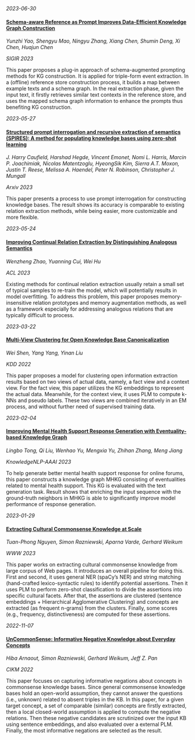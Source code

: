 




*2023-06-30*

#### [Schema-aware Reference as Prompt Improves Data-Efficient Knowledge Graph Construction](https://arxiv.org/abs/2210.10709)

*Yunzhi Yao, Shengyu Mao, Ningyu Zhang, Xiang Chen, Shumin Deng, Xi Chen, Huajun Chen*

*SIGIR 2023*

This paper proposes a plug-in approach of schema-augmented prompting methods for KG construction. It is applied for triple-form event extraction. In a (offline) reference store construction process, it builds a map between example texts and a schema graph. In the real extraction phase, given the input text, it firstly retrieves similar text contexts in the reference store, and uses the mapped schema graph information to enhance the prompts thus benefiting KG construction.


*2023-05-27*

#### [Structured prompt interrogation and recursive extraction of semantics (SPIRES): A method for populating knowledge bases using zero-shot learning](https://arxiv.org/abs/2304.02711)

*J. Harry Caufield, Harshad Hegde, Vincent Emonet, Nomi L. Harris, Marcin P. Joachimiak, Nicolas Matentzoglu, HyeongSik Kim, Sierra A.T. Moxon, Justin T. Reese, Melissa A. Haendel, Peter N. Robinson, Christopher J. Mungall*

*Arxiv 2023*

This paper presents a process to use prompt interrogation for constructing knowledge bases. The result shows its accuracy is comparable to existing relation extraction methods, while being easier, more customizable and more flexible.


*2023-05-24*

#### [Improving Continual Relation Extraction by Distinguishing Analogous Semantics](https://arxiv.org/pdf/2305.06620.pdf)

*Wenzheng Zhao, Yuanning Cui, Wei Hu*

*ACL 2023*

Existing methods for continual relation extraction usually retain a small set of typical samples to re-train the model, which will potentially results in model overfitting. To address this problem, this paper proposes memory-insensitive relation prototypes and memory augmentation methods, as well as a framework  especially for addressing analogous relations that are typically difficult to process.


*2023-03-22*

#### [Multi-View Clustering for Open Knowledge Base Canonicalization](https://dl.acm.org/doi/10.1145/3534678.3539449)

*Wei Shen, Yang Yang, Yinan Liu*

*KDD 2022*

This paper proposes a model for clustering open information extraction results based on two views of actual data, namely, a fact view and a context view. For the fact view, this paper utilizes the KG embeddings to represent the actual data. Meanwhile, for the context view, it uses PLM to compute k-NNs and pseudo labels. These two views are combined iteratively in an EM process, and without further need of supervised training data.


*2023-02-04*

#### [Improving Mental Health Support Response Generation with Eventuality-based Knowledge Graph](https://knowledge-nlp.github.io/aaai2023/papers/006-MHKG-oral.pdf)

*Lingbo Tong, Qi Liu, Wenhao Yu, Mengxia Yu, Zhihan Zhang, Meng Jiang*

*KnowledgeNLP-AAAI 2023*

To help generate better mental health support response for online forums, this paper constructs a knowledge graph MHKG consisting of eventualities related to mental health support. This KG is evaluated with the text generation task. Result shows that enriching the input sequence with the ground-truth neighbors in MHKG is able to significantly improve model performance of response generation.


*2023-01-29*

#### [Extracting Cultural Commonsense Knowledge at Scale](https://arxiv.org/abs/2210.07763)

*Tuan-Phong Nguyen, Simon Razniewski, Aparna Varde, Gerhard Weikum*

*WWW 2023*

This paper works on extracting cultural commonsense knowledge from large corpus of Web pages. It introduces an overall pipeline for doing this. First and second, it uses general NER (spaCy’s NER) and string matching (hand-crafted lexico-syntactic rules) to identify potential assertions. Then it uses PLM to perform zero-shot classification to divide the assertions into specific cultural facets. After that, the assertions are clustered (sentence embeddings + Hierarchical Agglomerative Clustering) and concepts are extracted (as frequent n-grams) from the clusters. Finally, some scores (e.g., frequency, distinctiveness) are computed for these assertions. 


*2022-11-07*

#### [UnCommonSense: Informative Negative Knowledge about Everyday Concepts](https://dl.acm.org/doi/10.1145/3511808.3557484)

*Hiba Arnaout, Simon Razniewski, Gerhard Weikum, Jeff Z. Pan*

*CIKM 2022*

This paper focuses on capturing informative negations about concepts in commonsense knowledge bases. Since general commonsense knowledge bases hold an open-world assumption, they cannot answer the questions (i.e., unknown) related to absent triples in the KB. In this paper, for a given target concept, a set of comparable (similar) concepts are firstly extracted, then a local closed-world assumption is applied to compute the negative relations. Then these negative candidates are scrutinized over the input KB using sentence embeddings, and also evaluated over a external PLM. Finally, the most informative negations are selected as the result.

